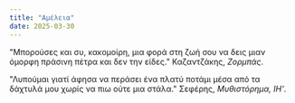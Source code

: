 ```yaml
---
title: "Αμέλεια"
date: 2025-03-30 
---
```


"Μπορούσες και συ, κακομοίρη, μια φορά στη ζωή σου να δεις μιαν όμορφη πράσινη πέτρα και δεν την είδες." Καζαντζάκης, _Ζορμπάς_.

"Λυπούμαι γιατί άφησα να περάσει ένα πλατύ ποτάμι μέσα από τα δάχτυλά μου χωρίς να πιω ούτε μια στάλα." Σεφέρης, _Μυθιστόρημα, ΙΗ'_.

